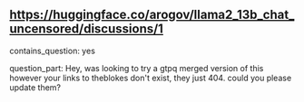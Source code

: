 ## https://huggingface.co/arogov/llama2_13b_chat_uncensored/discussions/1

contains_question: yes

question_part: Hey, was looking to try a gtpq merged version of this however your links to theblokes don't exist, they just 404. could you please update them?
